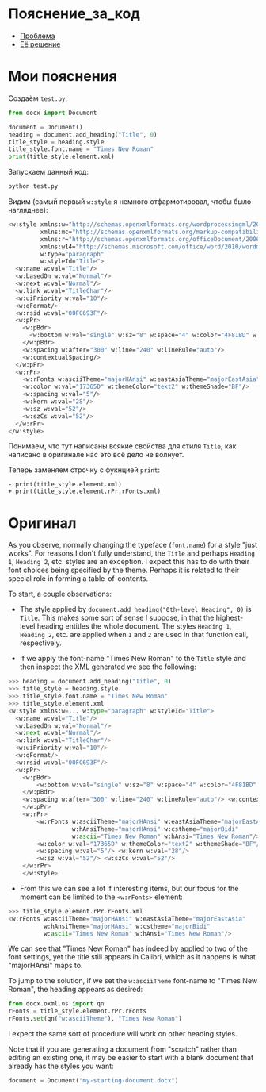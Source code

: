 # Пояснение_за_код

- [Проблема](https://stackoverflow.com/questions/60921603/how-do-i-change-heading-font-face-and-size-in-python-docx)
- [Её решение](https://stackoverflow.com/a/60922725/22387657)

# Мои пояснения

Создаём `test.py`:
```python
from docx import Document

document = Document()
heading = document.add_heading("Title", 0)
title_style = heading.style
title_style.font.name = "Times New Roman"
print(title_style.element.xml)
```

Запускаем данный код:

```bash
python test.py
```

Видим (самый первый `w:style` я немного отфармотировал, чтобы было нагляднее):

```bash
<w:style xmlns:w="http://schemas.openxmlformats.org/wordprocessingml/2006/main"
         xmlns:mc="http://schemas.openxmlformats.org/markup-compatibility/2006"
         xmlns:r="http://schemas.openxmlformats.org/officeDocument/2006/relationships"
         xmlns:w14="http://schemas.microsoft.com/office/word/2010/wordml"
         w:type="paragraph"
         w:styleId="Title">
  <w:name w:val="Title"/>
  <w:basedOn w:val="Normal"/>
  <w:next w:val="Normal"/>
  <w:link w:val="TitleChar"/>
  <w:uiPriority w:val="10"/>
  <w:qFormat/>
  <w:rsid w:val="00FC693F"/>
  <w:pPr>
    <w:pBdr>
      <w:bottom w:val="single" w:sz="8" w:space="4" w:color="4F81BD" w:themeColor="accent1"/>
    </w:pBdr>
    <w:spacing w:after="300" w:line="240" w:lineRule="auto"/>
    <w:contextualSpacing/>
  </w:pPr>
  <w:rPr>
    <w:rFonts w:asciiTheme="majorHAnsi" w:eastAsiaTheme="majorEastAsia" w:hAnsiTheme="majorHAnsi" w:cstheme="majorBidi" w:ascii="Times New Roman" w:hAnsi="Times New Roman"/>
    <w:color w:val="17365D" w:themeColor="text2" w:themeShade="BF"/>
    <w:spacing w:val="5"/>
    <w:kern w:val="28"/>
    <w:sz w:val="52"/>
    <w:szCs w:val="52"/>
  </w:rPr>
</w:style>
```

Понимаем, что тут написаны всякие свойства для стиля `Title`, как написано в оригинале нас это всё дело не волнует.

Теперь заменяем строчку с фукнцией `print`:

```git
- print(title_style.element.xml)
+ print(title_style.element.rPr.rFonts.xml)
```




# Оригинал

As you observe, normally changing the typeface (`font.name`) for
a style "just works". For reasons I don't fully understand, the
`Title` and perhaps `Heading 1`, `Heading 2`, etc. styles are an
exception. I expect this has to do with their font choices being
specified by the theme. Perhaps it is related to their special role
in forming a table-of-contents.

To start, a couple observations:

- The style applied by `document.add_heading("0th-level Heading", 0)` is
  `Title`. This makes some sort of sense I suppose, in that the highest-level
  heading entitles the whole document. The styles `Heading 1`, `Heading 2`, etc.
  are applied when `1` and `2` are used in that function call, respectively.
    
- If we apply the font-name "Times New Roman" to the `Title` style and then inspect
  the XML generated we see the following:
    

```python
>>> heading = document.add_heading("Title", 0)
>>> title_style = heading.style
>>> title_style.font.name = "Times New Roman"
>>> title_style.element.xml
<w:style xmlns:w=... w:type="paragraph" w:styleId="Title">
  <w:name w:val="Title"/>
  <w:basedOn w:val="Normal"/>
  <w:next w:val="Normal"/>
  <w:link w:val="TitleChar"/>
  <w:uiPriority w:val="10"/>
  <w:qFormat/>
  <w:rsid w:val="00FC693F"/>
  <w:pPr>
    <w:pBdr>
        <w:bottom w:val="single" w:sz="8" w:space="4" w:color="4F81BD" w:themeColor="accent1"/>
    </w:pBdr>
    <w:spacing w:after="300" w:line="240" w:lineRule="auto"/> <w:contextualSpacing/>
    </w:pPr>
    <w:rPr>
        <w:rFonts w:asciiTheme="majorHAnsi" w:eastAsiaTheme="majorEastAsia"
                  w:hAnsiTheme="majorHAnsi" w:cstheme="majorBidi"
                  w:ascii="Times New Roman" w:hAnsi="Times New Roman"/>
        <w:color w:val="17365D" w:themeColor="text2" w:themeShade="BF"/>
        <w:spacing w:val="5"/> <w:kern w:val="28"/>
        <w:sz w:val="52"/> <w:szCs w:val="52"/>
    </w:rPr>
    </w:style>
```

- From this we can see a lot if interesting items, but our focus for
  the moment can be limited to the `<w:rFonts>` element:

```python
>>> title_style.element.rPr.rFonts.xml
<w:rFonts w:asciiTheme="majorHAnsi" w:eastAsiaTheme="majorEastAsia"
          w:hAnsiTheme="majorHAnsi" w:cstheme="majorBidi"
          w:ascii="Times New Roman" w:hAnsi="Times New Roman"/>
```

We can see that "Times New Roman" has indeed by applied to two
of the font settings, yet the title still appears in Calibri,
which as it happens is what "majorHAnsi" maps to.

To jump to the solution, if we set the `w:asciiTheme` font-name to "Times New Roman", the heading appears as desired:

```python
from docx.oxml.ns import qn
rFonts = title_style.element.rPr.rFonts
rFonts.set(qn("w:asciiTheme"), "Times New Roman")
```

I expect the same sort of procedure will work on other heading styles.

Note that if you are generating a document from "scratch" rather
than editing an existing one, it may be easier to start with a blank
document that already has the styles you want:

```python
document = Document("my-starting-document.docx")
```
